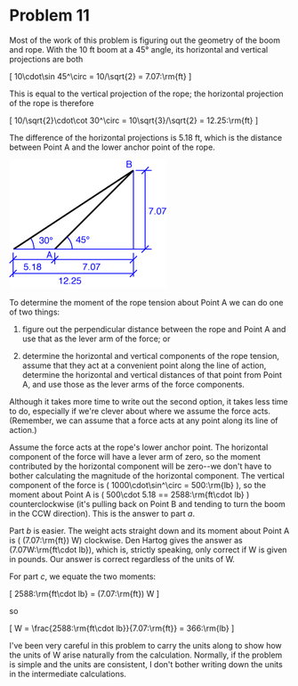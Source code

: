 # Problem 11 #

Most of the work of this problem is figuring out the geometry of the boom and rope. With the 10 ft boom at a 45° angle, its horizontal and vertical projections are both

\[ 10\cdot\sin 45^\circ = 10/\sqrt{2} = 7.07\:\rm{ft} \]

This is equal to the vertical projection of the rope; the horizontal projection of the rope is therefore

\[ 10/\sqrt{2}\cdot\cot 30^\circ = 10\sqrt{3}/\sqrt{2} = 12.25\:\rm{ft} \]

The difference of the horizontal projections is 5.18 ft, which is the distance between Point A and the lower anchor point of the rope.

<img src="images/011.png" alt="" />

To determine the moment of the rope tension about Point A we can do one of two things:

1. figure out the perpendicular distance between the rope and Point A and use that as the lever arm of the force; or

2. determine the horizontal and vertical components of the rope tension, assume that they act at a convenient point along the line of action, determine the horizontal and vertical distances of that point from Point A, and use those as the lever arms of the force components.

Although it takes more time to write out the second option, it takes less time to do, especially if we're clever about where we assume the force acts. (Remember, we can assume that a force acts at any point along its line of action.)

Assume the force acts at the rope's lower anchor point. The horizontal component of the force will have a lever arm of zero, so the moment contributed by the horizontal component will be zero--we don't have to bother calculating the magnitude of the horizontal component. The vertical component of the force is \( 1000\cdot\sin^\circ = 500\:\rm{lb} \), so the moment about Point A is \( 500\cdot 5.18 == 2588\:\rm{ft\cdot lb} \) counterclockwise (it's pulling back on Point B and tending to turn the boom in the CCW direction). This is the answer to part *a*.

Part *b* is easier. The weight acts straight down and its moment about Point A is \( (7.07\:\rm{ft}) W\) clockwise. Den Hartog gives the answer as \(7.07W\:\rm{ft\cdot lb}\), which is, strictly speaking, only correct if W is given in pounds. Our answer is correct regardless of the units of W.

For part *c*, we equate the two moments: 

\[ 2588\:\rm{ft\cdot lb} = (7.07\:\rm{ft}) W \]

so

\[ W = \frac{2588\:\rm{ft\cdot lb}}{7.07\:\rm{ft}} = 366\:\rm{lb} \]

I've been very careful in this problem to carry the units along to show how the units of W arise naturally from the calculation. Normally, if the problem is simple and the units are consistent, I don't bother writing down the units in the intermediate calculations.
